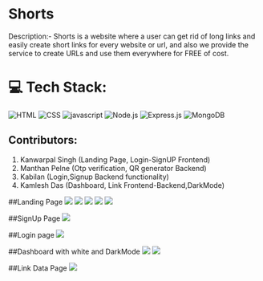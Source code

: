 # Shorts
Description:- Shorts is a website where a user can get rid of long links and easily create short links for every website or url, and also we provide the service to create URLs and use them everywhere for FREE of cost.



# 💻 Tech Stack:
![HTML](https://img.shields.io/badge/HTML5-E34F26?style=for-the-badge&logo=html5&logoColor=white)
![CSS](https://img.shields.io/badge/CSS3-1572B6?style=for-the-badge&logo=css3&logoColor=white)
![javascript](https://img.shields.io/badge/JavaScript-323330?style=for-the-badge&logo=javascript&logoColor=F7DF1E)
![Node.js](https://img.shields.io/badge/Node.js-43853d?style=for-the-badge&logo=node.js&logoColor=white) 
![Express.js](https://img.shields.io/badge/Express.js-000000?style=for-the-badge&logo=express&logoColor=white) 
![MongoDB](https://img.shields.io/badge/MongoDB-white?style=for-the-badge&logo=mongodb&logoColor=4EA94B)

## Contributors:
1) Kanwarpal Singh (Landing Page, Login-SignUP Frontend)
2) Manthan Pelne (Otp verification, QR generator Backend)
3) Kabilan (Login,Signup Backend functionality)
4) Kamlesh Das (Dashboard, Link Frontend-Backend,DarkMode)

##Landing Page
![](https://i.ibb.co/TY2mBhd/Screenshot-2023-04-03-130554.png)
![](https://i.ibb.co/WKTXkz0/Screenshot-2023-04-03-130650.png)
![](https://i.ibb.co/GkHNbws/Screenshot-2023-04-03-130705.png)
![](https://i.ibb.co/ZM4DsY3/Screenshot-2023-04-03-130717.png)
![](https://i.ibb.co/7W8nygv/Screenshot-2023-04-03-130736.png)

##SignUp Page
![](https://i.ibb.co/684nmGQ/Screenshot-2023-04-03-161610.png)

##Login page
![](https://i.ibb.co/64Wbtb6/Screenshot-2023-04-03-161556.png)

##Dashboard with white and DarkMode
![](https://i.ibb.co/P6GRW0P/Screenshot-2023-04-03-161651.png)
![](https://i.ibb.co/LC5QHMB/Screenshot-2023-04-03-161707.png)

##Link Data Page
![](https://i.ibb.co/Kjmj4jx/Screenshot-2023-04-03-161742.png)
